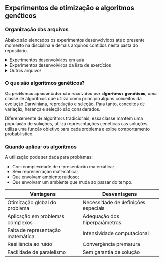 ## Experimentos de otimização e algoritmos genéticos

### Organização dos arquivos

Abaixo são elencados os experimentos desenvolvidos até o presente momento na disciplina e demais arquivos contidos nesta pasta do repositório.

<details><summary>Experimentos desenvolvidos em aula</summary>

<a href="https://github.com/pedrozanineli/rnag/blob/main/AlgoritmosGeneticos/experimento%20A.01%20-%20busca%20aleatoria.ipynb">Experimento A.01</a> - experimento de busca aleatório para o problema das caixas binárias como forma de introduzir onde os algoritmos genéticos podem ser aplicados, entretanto, sem a aplicação de fato desses algoritmos;

<a href="https://github.com/pedrozanineli/rnag/blob/main/AlgoritmosGeneticos/experimento%20A.02%20-%20busca%20em%20grade.ipynb"> Experimento A.02</a> - tal como desenvolvido no experimento A.01, o objetivo do A.02 também é de desenvolver o problema das caixas binárias, porém realizando uma busca em grade por meio da aplicação do produto cartesiano;

<a href="https://github.com/pedrozanineli/rnag/blob/main/AlgoritmosGeneticos/experimento%20A.03%20-%20algoritmo%20genetico.ipynb"> Experimento A.03</a> - resolução do problema das caixas binárias por meio de um algoritmo genético, apoiando-se nas ideias de gene, indivíduo, população, seleção por roleta e cruzamento de ponto simples;

<a href="https://github.com/pedrozanineli/rnag/blob/main/AlgoritmosGeneticos/experimento%20A.04%20-%20caixas%20nao-binarias.ipynb"> Experimento A.04</a> - problema das caixas não binárias, com uma resolução semelhante ao problema das caixas binárias, porém com a diferença de valor máximo para as caixas;

<a href="https://github.com/pedrozanineli/rnag/blob/main/AlgoritmosGeneticos/experimento%20A.05%20-%20descobrindo%20a%20senha.ipynb">Experimento A.05</a> - problema de minimização denominado descoberta de senha, em que uma senha deve ser advinhada ou ao menos encontrar a que se aproxime o mais próximo possível da resposta exata;

<a href="https://github.com/pedrozanineli/rnag/blob/main/AlgoritmosGeneticos/experimento%20A.06%20-%20o%20caixeiro%20viajante.ipynb">Experimento A.06</a> - experimento do tipo não polinomial difícil e de minimização de um caminho, em que se busca encontrar a sequência de menor distância passando por todas as cidades apenas uma vez;

<a href="https://github.com/pedrozanineli/rnag/blob/main/AlgoritmosGeneticos/experimento%20A.07%20-%20aplicando%20restricoes.ipynb">Experimento A.07</a> - experimento de maximização com restrição da mochila, em que se deve buscar levar a maior quantidade de itens possíveis de acordo com um limite de peso imposto pelo problema.

</details>

<details><summary>Experimentos desenvolvidos da lista de exercícios</summary>

<a href="https://github.com/pedrozanineli/rnag/blob/main/AlgoritmosGeneticos/experimento%20GA.02%20-%20performance%20caixas%20binarias.ipynb">Experimento performance das caixas binárias</a> - como três algoritmos diferentes foram testados para o problema das caixas binárias, o experimento tem como objetivo a comparação de cada um deles;

<a href="https://github.com/pedrozanineli/rnag/blob/main/AlgoritmosGeneticos/experimento%20GA.09%20-%20liga%20ternaria%20mais%20cara.ipynb">Experimento da liga ternária mais cara do mundo</a> - experimento de maximização do preço de uma liga ternária aplicando restrições de peso para cada elemento da sua composição.

</details>

<details><summary>Outros arquivos</summary>
    
<a href="https://github.com/pedrozanineli/rnag/blob/main/AlgoritmosGeneticos/classes.py">classes.py</a> - arquivo que contém as classes que foram utilizadas no desenvolvimento dos experimentos;
    
<a href="https://github.com/pedrozanineli/rnag/blob/main/AlgoritmosGeneticos/constantes.py">constantes.py</a> - arquivo que contém as constantes que foram utilizadas no desenvolvimento dos experimentos;
    
<a href="https://github.com/pedrozanineli/rnag/blob/main/AlgoritmosGeneticos/funcoes.py">funcoes.py</a> - arquivo que contém as funções que foram utilizadas no desenvolvimento dos experimentos.

</details>

### O que são algoritmos genéticos?

Os problemas apresentados são resolvidos por **algoritmos genéticos**, uma classe de algoritmos que utiliza como princípio alguns conceitos da evolução Darwiniana, reprodução e seleção. Para tanto, conceitos de variação, herança e seleção são considerados.

Diferentemente de algoritmos tradicionais, essa classe mantém uma população de soluções, utiliza representações genéticas das soluções, utiliza uma função objetivo para cada problema e exibe comportamento probabilístico.


### Quando aplicar os algoritmos 

A utilização pode ser dada para problemas:

- Com complexidade de representação matemática;
- Sem representação matemática;
- Que envolvam ambiente ruídoso;
- Que envolvam um ambiente que muda ao passar do tempo.

<p align="center">

| Vantagens | Desvantagens  |
| ---------------- | ---------------- |
|  Otimização global do problema  | Necessidade de definições especiais  |
|  Aplicação em problemas complexos  | Adequação dos hiperparâmetros  |
|  Falta de representação matemática  | Intensividade computacional  |
|  Resiliência ao ruído  | Convergência prematura  |
|  Facilidade de paralelismo  | Sem garantia de solução  |

</p>
